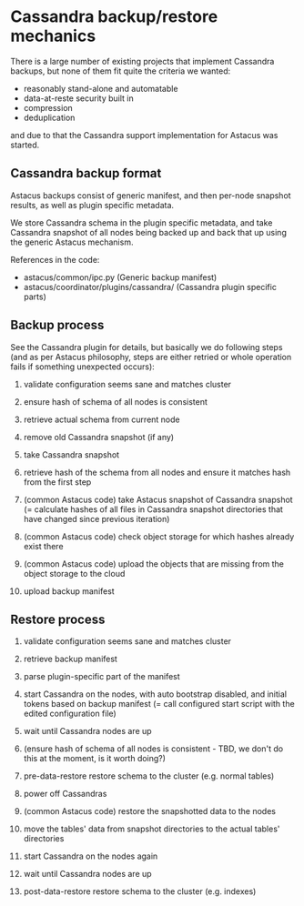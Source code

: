 # Cassandra backup/restore mechanics #

There is a large number of existing projects that implement Cassandra
backups, but none of them fit quite the criteria we wanted:

- reasonably stand-alone and automatable
- data-at-reste security built in
- compression
- deduplication

and due to that the Cassandra support implementation for Astacus was
started.

## Cassandra backup format

Astacus backups consist of generic manifest, and then per-node snapshot
results, as well as plugin specific metadata.

We store Cassandra schema in the plugin specific metadata, and take
Cassandra snapshot of all nodes being backed up and back that up using the
generic Astacus mechanism.

References in the code:
- astacus/common/ipc.py (Generic backup manifest)
- astacus/coordinator/plugins/cassandra/ (Cassandra plugin specific parts)

## Backup process

See the Cassandra plugin for details, but basically we do following steps
(and as per Astacus philosophy, steps are either retried or whole operation
fails if something unexpected occurs):

1. validate configuration seems sane and matches cluster

1. ensure hash of schema of all nodes is consistent

1. retrieve actual schema from current node

1. remove old Cassandra snapshot (if any)

1. take Cassandra snapshot

1. retrieve hash of the schema from all nodes and ensure it matches hash
   from the first step

1. (common Astacus code) take Astacus snapshot of Cassandra snapshot (=
   calculate hashes of all files in Cassandra snapshot directories that
   have changed since previous iteration)

1. (common Astacus code) check object storage for which hashes already
   exist there

1. (common Astacus code) upload the objects that are missing from the
   object storage to the cloud

1. upload backup manifest

## Restore process

1. validate configuration seems sane and matches cluster

1. retrieve backup manifest

1. parse plugin-specific part of the manifest

1. start Cassandra on the nodes, with auto bootstrap disabled, and initial
   tokens based on backup manifest (= call configured start script with the
   edited configuration file)

1. wait until Cassandra nodes are up

1. (ensure hash of schema of all nodes is consistent - TBD, we don't do
   this at the moment, is it worth doing?)

1. pre-data-restore restore schema to the cluster (e.g. normal tables)

1. power off Cassandras

1. (common Astacus code) restore the snapshotted data to the nodes

1. move the tables' data from snapshot directories to the actual tables'
   directories

1. start Cassandra on the nodes again

1. wait until Cassandra nodes are up

1. post-data-restore restore schema to the cluster (e.g. indexes)
